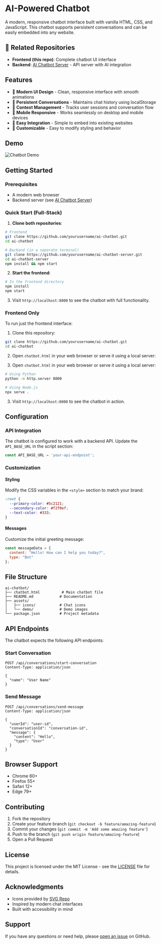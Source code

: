 # AI-Powered Chatbot

A modern, responsive chatbot interface built with vanilla HTML, CSS, and JavaScript. This chatbot supports persistent conversations and can be easily embedded into any website.

## 🔗 Related Repositories

- **Frontend (this repo)**: Complete chatbot UI interface
- **Backend**: [AI Chatbot Server](https://github.com/yourusername/ai-chatbot-server) - API server with AI integration

## Features

- 🎨 **Modern UI Design** - Clean, responsive interface with smooth animations
- 💬 **Persistent Conversations** - Maintains chat history using localStorage
- 🔄 **Context Management** - Tracks user sessions and conversation flow
- 📱 **Mobile Responsive** - Works seamlessly on desktop and mobile devices
- 🚀 **Easy Integration** - Simple to embed into existing websites
- 🔧 **Customizable** - Easy to modify styling and behavior

## Demo

![Chatbot Demo](./assets/demo/chatbot-demo.png)

## Getting Started

### Prerequisites

- A modern web browser
- Backend server (see [AI Chatbot Server](https://github.com/yourusername/ai-chatbot-server))

### Quick Start (Full-Stack)

1. **Clone both repositories**:
```bash
# Frontend
git clone https://github.com/yourusername/ai-chatbot.git
cd ai-chatbot

# Backend (in a separate terminal)
git clone https://github.com/yourusername/ai-chatbot-server.git
cd ai-chatbot-server
npm install && npm start
```

2. **Start the frontend**:
```bash
# In the frontend directory
npm install
npm start
```

3. Visit `http://localhost:8000` to see the chatbot with full functionality.

### Frontend Only

To run just the frontend interface:

1. Clone this repository:
```bash
git clone https://github.com/yourusername/ai-chatbot.git
cd ai-chatbot
```

2. Open `chatbot.html` in your web browser or serve it using a local server:

2. Open `chatbot.html` in your web browser or serve it using a local server:
```bash
# Using Python
python -m http.server 8000

# Using Node.js
npx serve .
```

3. Visit `http://localhost:8000` to see the chatbot in action.

## Configuration

### API Integration

The chatbot is configured to work with a backend API. Update the `API_BASE_URL` in the script section:

```javascript
const API_BASE_URL = 'your-api-endpoint';
```

### Customization

#### Styling
Modify the CSS variables in the `<style>` section to match your brand:

```css
:root {
  --primary-color: #5c2121;
  --secondary-color: #f2f0ef;
  --text-color: #333;
}
```

#### Messages
Customize the initial greeting message:

```javascript
const messageData = {
  content: "Hello! How can I help you today?",
  type: "Bot"
};
```

## File Structure

```
ai-chatbot/
├── chatbot.html          # Main chatbot file
├── README.md            # Documentation
├── assets/
│   ├── icons/           # Chat icons
│   └── demo/            # Demo images
└── package.json         # Project metadata
```

## API Endpoints

The chatbot expects the following API endpoints:

### Start Conversation
```
POST /api/conversations/start-conversation
Content-Type: application/json

{
  "name": "User Name"
}
```

### Send Message
```
POST /api/conversations/send-message
Content-Type: application/json

{
  "userId": "user-id",
  "conversationId": "conversation-id",
  "message": {
    "content": "Hello",
    "type": "User"
  }
}
```

## Browser Support

- Chrome 60+
- Firefox 55+
- Safari 12+
- Edge 79+

## Contributing

1. Fork the repository
2. Create your feature branch (`git checkout -b feature/amazing-feature`)
3. Commit your changes (`git commit -m 'Add some amazing feature'`)
4. Push to the branch (`git push origin feature/amazing-feature`)
5. Open a Pull Request

## License

This project is licensed under the MIT License - see the [LICENSE](LICENSE) file for details.

## Acknowledgments

- Icons provided by [SVG Repo](https://svgrepo.com)
- Inspired by modern chat interfaces
- Built with accessibility in mind

## Support

If you have any questions or need help, please [open an issue](https://github.com/yourusername/ai-chatbot/issues) on GitHub.
